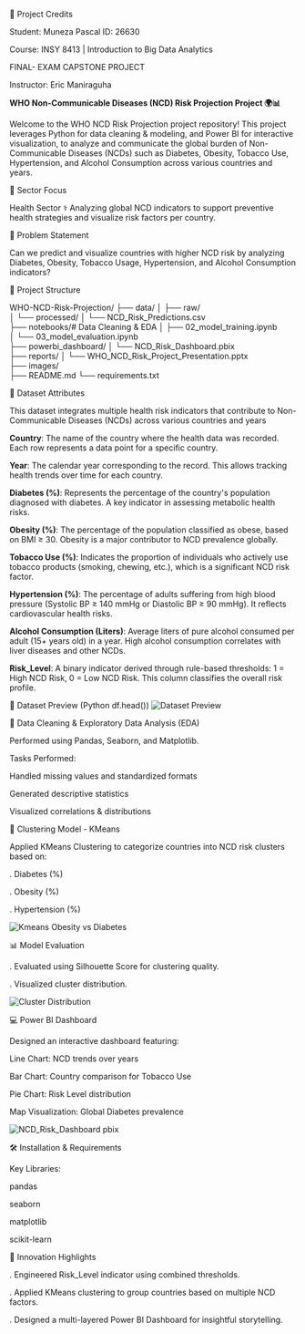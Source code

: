 🌟 Project Credits

Student: Muneza Pascal
ID: 26630

Course: INSY 8413 | Introduction to Big Data Analytics

FINAL- EXAM CAPSTONE PROJECT

Instructor: Eric Maniraguha




**WHO Non-Communicable Diseases (NCD) Risk Projection Project 🌍📊**


 Welcome to the WHO NCD Risk Projection project repository! This project leverages Python for data cleaning & modeling, and Power BI for interactive visualization, to analyze and communicate the global burden of 
 Non-Communicable Diseases (NCDs) such as Diabetes, Obesity, Tobacco Use, Hypertension, and Alcohol Consumption across various countries and years.


 🌿 Sector Focus

Health Sector ⚕️
Analyzing global NCD indicators to support preventive health strategies and visualize risk factors per country.



🔎 Problem Statement

Can we predict and visualize countries with higher NCD risk by analyzing Diabetes, Obesity, Tobacco Usage, Hypertension, and Alcohol Consumption indicators?

📁 Project Structure

WHO-NCD-Risk-Projection/
├── data/
│   ├── raw/                     
│   └── processed/
│       └── NCD_Risk_Predictions.csv  
├── notebooks/# Data Cleaning & EDA
│   ├── 02_model_training.ipynb        
│   └── 03_model_evaluation.ipynb       
├── powerbi_dashboard/
│   └── NCD_Risk_Dashboard.pbix         
├── reports/
│   └── WHO_NCD_Risk_Project_Presentation.pptx  
├── images/                               
├── README.md
└── requirements.txt    

📅 Dataset Attributes

This dataset integrates multiple health risk indicators that contribute to Non-Communicable Diseases (NCDs) across various countries and years

**Country**: The name of the country where the health data was recorded. Each row represents a data point for a specific country.

**Year**:	The calendar year corresponding to the record. This allows tracking health trends over time for each country.

**Diabetes (%)**:	Represents the percentage of the country's population diagnosed with diabetes. A key indicator in assessing metabolic health risks.

**Obesity (%)**:	The percentage of the population classified as obese, based on BMI ≥ 30. Obesity is a major contributor to NCD prevalence globally.

**Tobacco Use (%)**: 	Indicates the proportion of individuals who actively use tobacco products (smoking, chewing, etc.), which is a significant NCD risk factor.

**Hypertension (%)**:	The percentage of adults suffering from high blood pressure (Systolic BP ≥ 140 mmHg or Diastolic BP ≥ 90 mmHg). It reflects cardiovascular health risks.

**Alcohol Consumption (Liters)**:	Average liters of pure alcohol consumed per adult (15+ years old) in a year. High alcohol consumption correlates with liver diseases and other NCDs.

**Risk_Level**:	A binary indicator derived through rule-based thresholds: 1 = High NCD Risk, 0 = Low NCD Risk. This column classifies the overall risk profile.

🗾️ Dataset Preview (Python df.head())
![Dataset Preview](https://github.com/user-attachments/assets/bdb0e769-b3bf-4c14-8661-d55db557640c)


📖 Data Cleaning & Exploratory Data Analysis (EDA)

Performed using Pandas, Seaborn, and Matplotlib.

Tasks Performed:

Handled missing values and standardized formats

Generated descriptive statistics

Visualized correlations & distributions





🤖 Clustering Model - KMeans

Applied KMeans Clustering to categorize countries into NCD risk clusters based on:

. Diabetes (%)

. Obesity (%)

. Hypertension (%)

 ![Kmeans Obesity vs Diabetes](https://github.com/user-attachments/assets/17d975ad-0b2e-4e87-86a3-98e3bf2bd1b0)


📊 Model Evaluation

. Evaluated using Silhouette Score for clustering quality.

. Visualized cluster distribution.

 ![Cluster Distribution](https://github.com/user-attachments/assets/67cf68cc-ac97-4511-9739-c340c3b6b2dd)



💻 Power BI Dashboard

Designed an interactive dashboard featuring:

Line Chart: NCD trends over years 



Bar Chart: Country comparison for Tobacco Use

Pie Chart: Risk Level distribution

Map Visualization: Global Diabetes prevalence

![NCD_Risk_Dashboard pbix](https://github.com/user-attachments/assets/17141788-a099-47c8-a53b-5b72e10259ed)

🛠️ Installation & Requirements

Key Libraries:

pandas

seaborn

matplotlib

scikit-learn

👊 Innovation Highlights

. Engineered Risk_Level indicator using combined thresholds.

. Applied KMeans clustering to group countries based on multiple NCD factors.

. Designed a multi-layered Power BI Dashboard for insightful storytelling.
